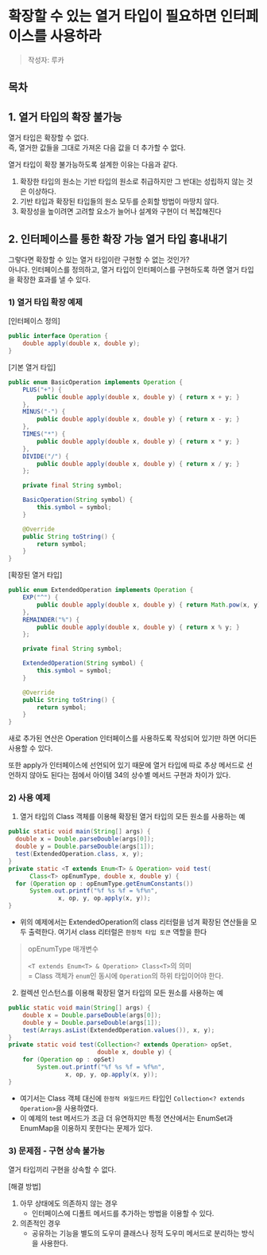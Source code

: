 # 확장할 수 있는 열거 타입이 필요하면 인터페이스를 사용하라

> 작성자: 루카

## 목차

## 1. 열거 타입의 확장 불가능

열거 타입은 확장할 수 없다. <br>
즉, 열거한 값들을 그대로 가져온 다음 값을 더 추가할 수 없다.

열거 타입이 확장 불가능하도록 설계한 이유는 다음과 같다.

1. 확장한 타입의 원소는 기반 타입의 원소로 취급하지만 그 반대는 성립하지 않는 것은 이상하다.
2. 기반 타입과 확장된 타입들의 원소 모두를 순회할 방법이 마땅치 않다.
3. 확장성을 높이려면 고려할 요소가 늘어나 설계와 구현이 더 복잡해진다

## 2. 인터페이스를 통한 확장 가능 열거 타입 흉내내기

그렇다면 확장할 수 있는 열거 타입이란 구현할 수 없는 것인가? <br>
아니다. 인터페이스를 정의하고, 열거 타입이 인터페이스를 구현하도록 하면 열거 타입을 확장한 효과를 낼 수 있다.

### 1) 열거 타입 확장 예제

[인터페이스 정의]
  
  ```java
  public interface Operation {
      double apply(double x, double y);
  }
  ```

[기본 열거 타입]

  ```java
  public enum BasicOperation implements Operation {
      PLUS("+") {
          public double apply(double x, double y) { return x + y; }
      },
      MINUS("-") {
          public double apply(double x, double y) { return x - y; }
      },
      TIMES("*") {
          public double apply(double x, double y) { return x * y; }
      },
      DIVIDE("/") {
          public double apply(double x, double y) { return x / y; }
      };
  
      private final String symbol;
  
      BasicOperation(String symbol) {
          this.symbol = symbol;
      }
  
      @Override
      public String toString() {
          return symbol;
      }
  }
  ```

[확장된 열거 타입]

  ```java
  public enum ExtendedOperation implements Operation {
      EXP("^") {
          public double apply(double x, double y) { return Math.pow(x, y); }
      },
      REMAINDER("%") {
          public double apply(double x, double y) { return x % y; }
      };
  
      private final String symbol;
  
      ExtendedOperation(String symbol) {
          this.symbol = symbol;
      }
  
      @Override
      public String toString() {
          return symbol;
      }
  }
  ```

새로 추가된 연산은 Operation 인터페이스를 사용하도록 작성되어 있기만 하면 어디든 사용할 수 있다.

또한 apply가 인터페이스에 선언되어 있기 때문에 열거 타입에 따로 추상 메서드로 선언하지 않아도 된다는 점에서 아이템 34의 상수별 메서드 구현과 차이가 있다.

### 2) 사용 예제

1. 열거 타입의 Class 객체를 이용해 확장된 열거 타입의 모든 원소를 사용하는 예

  ```java
  public static void main(String[] args) {
    double x = Double.parseDouble(args[0]);
    double y = Double.parseDouble(args[1]);
    test(ExtendedOperation.class, x, y);
  }
  private static <T extends Enum<T> & Operation> void test(
        Class<T> opEnumType, double x, double y) {
    for (Operation op : opEnumType.getEnumConstants())
        System.out.printf("%f %s %f = %f%n",
                x, op, y, op.apply(x, y));
  }
  ```

- 위의 예제에서는 ExtendedOperation의 class 리터럴을 넘겨 확장된 연산들을 모두 출력한다. 여기서 class 리터럴은 `한정적 타입 토큰` 역할을 한다

> opEnumType 매개변수
>
> `<T extends Enum<T> & Operation> Class<T>`의 의미 <br>
> = Class 객체가 `enum`인 동시에 `Operation`의 하위 타입이어야 한다.

2. 컬렉션 인스턴스를 이용해 확장된 열거 타입의 모든 원소를 사용하는 예

  ```java
  public static void main(String[] args) {
      double x = Double.parseDouble(args[0]);
      double y = Double.parseDouble(args[1]);
      test(Arrays.asList(ExtendedOperation.values()), x, y);
  }
  private static void test(Collection<? extends Operation> opSet,
                           double x, double y) {
      for (Operation op : opSet)
          System.out.printf("%f %s %f = %f%n",
                  x, op, y, op.apply(x, y));
  }
  ```

- 여기서는 Class 객체 대신에 `한정적 와일드카드` 타입인 `Collection<? extends Operation>`을 사용하였다.
- 이 예제의 test 메서드가 조금 더 유연하지만 특정 연산에서는 EnumSet과 EnumMap을 이용하지 못한다는 문제가 있다.

### 3) 문제점 - 구현 상속 불가능

열거 타입끼리 구현을 상속할 수 없다.

[해결 방법]

1. 아무 상태에도 의존하지 않는 경우
   - 인터페이스에 디폴트 메서드를 추가하는 방법을 이용할 수 있다.
2. 의존적인 경우
   - 공유하는 기능을 별도의 도우미 클래스나 정적 도우미 메서드로 분리하는 방식을 사용한다.
